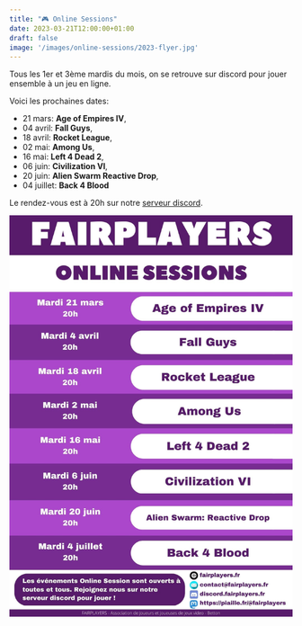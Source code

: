 ```yaml
---
title: "🎮 Online Sessions"
date: 2023-03-21T12:00:00+01:00
draft: false
image: '/images/online-sessions/2023-flyer.jpg'
---
```


Tous les 1er et 3ème mardis du mois, on se retrouve sur discord pour jouer ensemble à un jeu en ligne.

Voici les prochaines dates:
- 21 mars: **Age of Empires IV**,
- 04 avril: **Fall Guys**,
- 18 avril: **Rocket League**,
- 02 mai: **Among Us**,
- 16 mai: **Left 4 Dead 2**,
- 06 juin: **Civilization VI**,
- 20 juin: **Alien Swarm Reactive Drop**,
- 04 juillet: **Back 4 Blood**

Le rendez-vous est à 20h sur notre [serveur discord](https://discord.gg/Cxy7tW4M46).

![Online Sessions](/images/online-sessions/2023-flyer.jpg)
